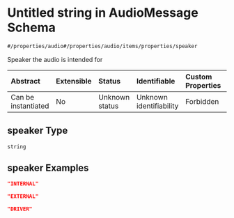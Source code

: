 # Untitled string in AudioMessage Schema

```txt
#/properties/audio#/properties/audio/items/properties/speaker
```

Speaker the audio is intended for

| Abstract            | Extensible | Status         | Identifiable            | Custom Properties | Additional Properties | Access Restrictions | Defined In                                                                                         |
| :------------------ | :--------- | :------------- | :---------------------- | :---------------- | :-------------------- | :------------------ | :------------------------------------------------------------------------------------------------- |
| Can be instantiated | No         | Unknown status | Unknown identifiability | Forbidden         | Allowed               | none                | [audio-message.json*](../../schema/extended-information/audio-message.json "open original schema") |

## speaker Type

`string`

## speaker Examples

```json
"INTERNAL"
```

```json
"EXTERNAL"
```

```json
"DRIVER"
```
